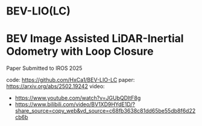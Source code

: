 # BEV-LIO(LC)
# BEV Image Assisted LiDAR-Inertial Odometry with Loop Closure

Paper Submitted to IROS 2025

code: https://github.com/HxCa1/BEV-LIO-LC
paper: https://arxiv.org/abs/2502.19242
video: 
- https://www.youtube.com/watch?v=JGUbQDItF8g
- https://www.bilibili.com/video/BV1XD9HYdE1D/?share_source=copy_web&vd_source=c68fb3638c81dd65be55db8f6d22cb6b
